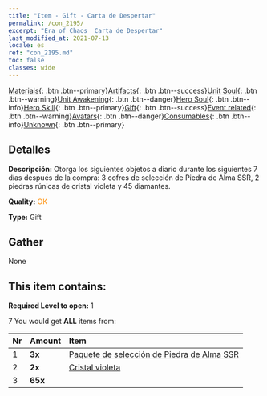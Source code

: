 ```yaml
---
title: "Item - Gift - Carta de Despertar"
permalink: /con_2195/
excerpt: "Era of Chaos  Carta de Despertar"
last_modified_at: 2021-07-13
locale: es
ref: "con_2195.md"
toc: false
classes: wide
---
```

 [Materials](/ItemsES/){: .btn .btn--primary}[Artifacts](/ItemsES/Artifacts/){: .btn .btn--success}[Unit Soul](/ItemsES/UnitSoul/){: .btn .btn--warning}[Unit Awakening](/ItemsES/UnitAwakening/){: .btn .btn--danger}[Hero Soul](/ItemsES/HeroSoul/){: .btn .btn--info}[Hero Skill](/ItemsES/HeroSkill/){: .btn .btn--primary}[Gift](/ItemsES/Gift/){: .btn .btn--success}[Event related](/ItemsES/Events/){: .btn .btn--warning}[Avatars](/ItemsES/Avatars/){: .btn .btn--danger}[Consumables](/ItemsES/Consumables/){: .btn .btn--info}[Unknown](/ItemsES/Unknown/){: .btn .btn--primary}

## Detalles
 **Descripción:** Otorga los siguientes objetos a diario durante los siguientes 7 días después de la compra: 3 cofres de selección de Piedra de Alma SSR, 2 piedras rúnicas de cristal violeta y 45 diamantes.

 **Quality:** <span style="color: #FF8C00">OK</span>

 **Type:** Gift

## Gather

  None

## This item contains:

 **Required Level to open:** 1

 7 You would get **ALL** items  from:

  | Nr | Amount |     Item    |
  |:---|:-------|:------------|
  | 1 |  **3x** | [Paquete de selección de Piedra de Alma SSR](/es/Items/con_2154/) |  | 
  | 2 |  **2x** | [Cristal violeta](/ItemsES/con_720/) |  | 
  | 3 |  **65x** | <i class="fas fa-gem"/> |  | 
